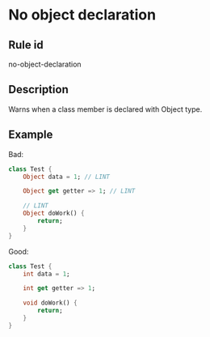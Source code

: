 # No object declaration

## Rule id

no-object-declaration

## Description

Warns when a class member is declared with Object type.

## Example

Bad:

```dart
class Test {
    Object data = 1; // LINT

    Object get getter => 1; // LINT

    // LINT
    Object doWork() {
        return;
    }
}
```

Good:

```dart
class Test {
    int data = 1;

    int get getter => 1;

    void doWork() {
        return;
    }
}
```
